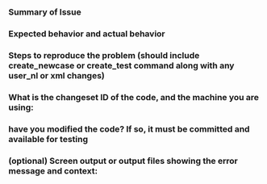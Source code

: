### Summary of Issue
### Expected behavior and actual behavior
### Steps to reproduce the problem (should include create_newcase or create_test command along with any user_nl or xml changes)
### What is the changeset ID of the code, and the machine you are using:
### have you modified the code? If so, it must be committed and available for testing
### (optional) Screen output or output files showing the error message and context:
